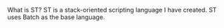 What is ST?
    ST is a stack-oriented scripting language I have created. ST uses Batch as the base language.